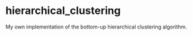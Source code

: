 # hierarchical_clustering
My own implementation of the bottom-up hierarchical clustering algorithm.
